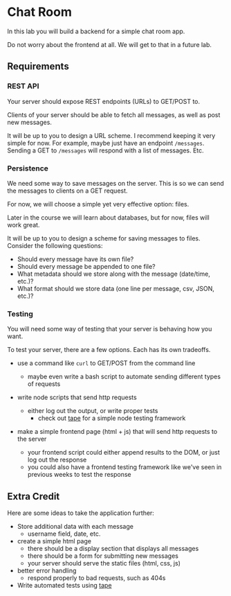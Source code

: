 # Chat Room

In this lab you will build a backend for a simple chat room app.

Do not worry about the frontend at all. We will get to that in a future lab.

## Requirements

### REST API

Your server should expose REST endpoints (URLs) to GET/POST to.

Clients of your server should be able to fetch all messages, as well as post new messages.

It will be up to you to design a URL scheme. I recommend keeping it very simple for now. For example, maybe just have an endpoint `/messages`. Sending a GET to `/messages` will respond with a list of messages. Etc.

### Persistence

We need some way to save messages on the server. This is so we can send the messages to clients on a GET request.

For now, we will choose a simple yet very effective option: files.

Later in the course we will learn about databases, but for now, files will work great.

It will be up to you to design a scheme for saving messages to files. Consider the following questions:

* Should every message have its own file?
* Should every message be appended to one file?
* What metadata should we store along with the message (date/time, etc.)?
* What format should we store data (one line per message, csv, JSON, etc.)?

### Testing

You will need some way of testing that your server is behaving how you want.

To test your server, there are a few options. Each has its own tradeoffs.

* use a command like `curl` to GET/POST from the command line
  * maybe even write a bash script to automate sending different types of requests

* write node scripts that send http requests
  * either log out the output, or write proper tests
    * check out [tape](https://github.com/substack/tape) for a simple node testing framework

* make a simple frontend page (html + js) that will send http requests to the server
  * your frontend script could either append results to the DOM, or just log out the response
  * you could also have a frontend testing framework like we've seen in previous weeks to test the response

## Extra Credit

Here are some ideas to take the application further:

* Store additional data with each message
  * username field, date, etc.
* create a simple html page
  * there should be a display section that displays all messages
  * there should be a form for submitting new messages
  * your server should serve the static files (html, css, js)
* better error handling
  * respond properly to bad requests, such as 404s
* Write automated tests using [tape](https://github.com/substack/tape)
